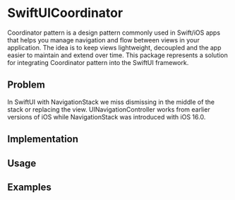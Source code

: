 # SwiftUICoordinator

Coordinator pattern is a design pattern commonly used in Swift/iOS apps that helps you manage navigation and flow between views in your application.
The idea is to keep views lightweight, decoupled and the app easier to maintain and extend over time.
This package represents a solution for integrating Coordinator pattern into the SwiftUI framework.

## Problem

In SwiftUI with NavigationStack we miss dismissing in the middle of the stack or replacing the view.
UINavigationController works from earlier versions of iOS while NavigationStack was introduced with iOS 16.0.

## Implementation

## Usage

## Examples
